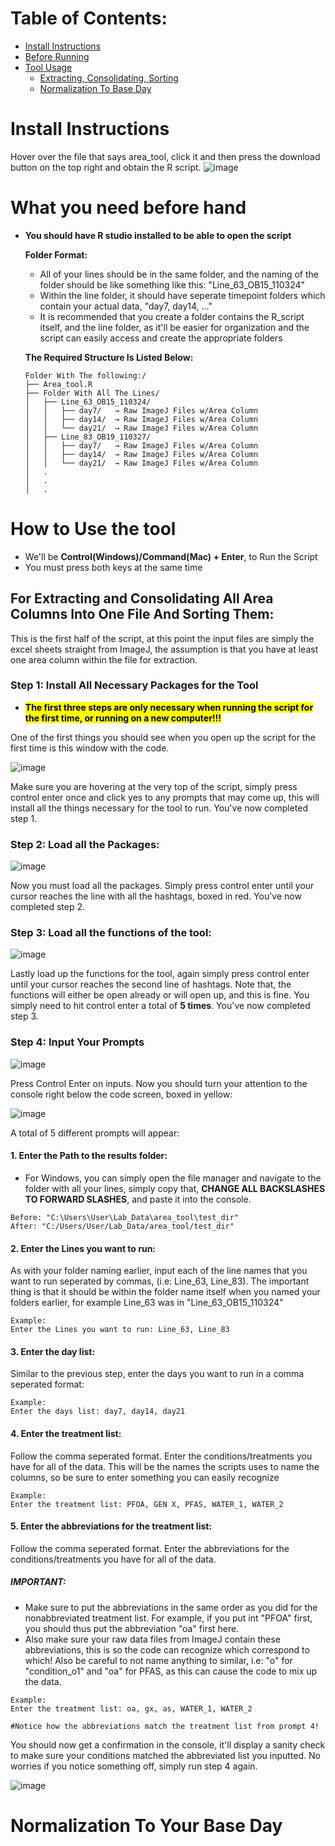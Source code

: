 # Table of Contents:
- [Install Instructions](#Install-Instructions)
- [Before Running](#What-you-need-before-Hand)
- [Tool Usage](#How-to-Use-the-Tool)
  - [Extracting, Consolidating, Sorting](#For-Extracting-and-Consolidating-All-Area-Columns-Into-One-File-And-Sorting-Them)
  - [Normalization To Base Day](#Normalization-To-Your-Base-Day)

# Install Instructions

Hover over the file that says area_tool, click it and then press the download button on the top right and obtain the R script.
![image](https://github.com/user-attachments/assets/99122386-de17-4474-b4e8-7072299664e1)

# What you need before hand

- **You should have R studio installed to be able to open the script**

  **Folder Format:**
   - All of your lines should be in the same folder, and the naming of the folder should be like something like this: "Line_63_OB15_110324"
   - Within the line folder, it should have seperate timepoint folders which contain your actual data, "day7, day14, ..."
   - It is recommended that you create a folder contains the R_script itself, and the line folder, as it'll be easier for organization and the script can easily access and create the appropriate folders

  **The Required Structure Is Listed Below:**
  ```
  Folder With The following:/
  ├── Area_tool.R
  ├── Folder With All The Lines/  
  │   ├── Line_63_OB15_110324/
  │   │   ├── day7/   → Raw ImageJ Files w/Area Column  
  │   │   ├── day14/  → Raw ImageJ Files w/Area Column 
  │   │   └── day21/  → Raw ImageJ Files w/Area Column  
  │   ├── Line_83_OB19_110327/  
  │   │   ├── day7/   → Raw ImageJ Files w/Area Column 
  │   │   ├── day14/  → Raw ImageJ Files w/Area Column 
  │   │   └── day21/  → Raw ImageJ Files w/Area Column 
  │   .
  │   .
  │   .
  ```


# How to Use the tool

- We'll be **Control(Windows)/Command(Mac) + Enter**, to Run the Script
- You must press both keys at the same time

## For Extracting and Consolidating All Area Columns Into One File And Sorting Them:

This is the first half of the script, at this point the input files are simply the excel sheets straight from ImageJ, the assumption is that you have at least one area column within the file for extraction.

### Step 1: Install All Necessary Packages for the Tool

- <mark>**The first three steps are only necessary when running the script for the first time, or running on a new computer!!!**</mark>

One of the first things you should see when you open up the script for the first time is this window with the code.

![image](https://github.com/user-attachments/assets/fdbbdd6d-de65-451b-b9b3-a32dc7f4b858)

Make sure you are hovering at the very top of the script, simply press control enter once and click yes to any prompts that may come up, this will install all the things necessary for the tool to run. You've now completed step 1.

### Step 2: Load all the Packages:

![image](https://github.com/user-attachments/assets/cfa38151-f763-49a7-9fb0-cbb98627794e)

Now you must load all the packages. Simply press control enter until your cursor reaches the line with all the hashtags, boxed in red. You've now completed step 2.

### Step 3: Load all the functions of the tool:

![image](https://github.com/user-attachments/assets/24b8b89b-f0ce-494f-8608-c9a0c48ea3e8)

Lastly load up the functions for the tool, again simply press control enter until your cursor reaches the second line of hashtags. Note that, the functions will either be open already or will open up, and this is fine. You simply need to hit control enter a total of **5 times**. You've now completed step 3.

### Step 4: Input Your Prompts

![image](https://github.com/user-attachments/assets/af145ba7-0811-4737-99b9-a71338394264)

Press Control Enter on inputs. Now you should turn your attention to the console right below the code screen, boxed in yellow:

![image](https://github.com/user-attachments/assets/1160db8c-0de2-41e5-9125-ca663d47dfd7)

A total of 5 different prompts will appear:

#### **1. Enter the Path to the results folder:**


- For Windows, you can simply open the file manager and navigate to the folder with all your lines, simply copy that, **CHANGE ALL BACKSLASHES TO FORWARD SLASHES**, and paste it into the console.
```
Before: "C:\Users\User\Lab_Data\area_tool\test_dir"
After: "C:/Users/User/Lab_Data/area_tool/test_dir"
```

#### **2. Enter the Lines you want to run:**

As with your folder naming earlier, input each of the line names that you want to run seperated by commas, (i.e: Line_63, Line_83). The important thing is that it should be within the folder name itself when you named your folders earlier, for example Line_63 was in 
"Line_63_OB15_110324"

```
Example:
Enter the Lines you want to run: Line_63, Line_83
```

#### **3. Enter the day list:**

Similar to the previous step, enter the days you want to run in a comma seperated format:

```
Example:
Enter the days list: day7, day14, day21
```

#### **4. Enter the treatment list:**

Follow the comma seperated format. Enter the conditions/treatments you have for all of the data. This will be the names the scripts uses to name the columns, so be sure to enter something you can easily recognize

```
Example:
Enter the treatment list: PFOA, GEN X, PFAS, WATER_1, WATER_2
```

#### **5. Enter the abbreviations for the treatment list:**

Follow the comma seperated format. Enter the abbreviations for the conditions/treatments you have for all of the data. 
##### **IMPORTANT:** 
- Make sure to put the abbreviations in the same order as you did for the nonabbreviated treatment list. For example, if you put int "PFOA" first, you should thus put the abbreviation "oa" first here. 
- Also make sure your raw data files from ImageJ contain these abbreviations, this is so the code can recognize which correspond to which! Also be careful to not name anything to similar, i.e: "o" for "condition_o1" and "oa" for PFAS, as this can cause the code to mix up the data.

```
Example:
Enter the treatment list: oa, gx, as, WATER_1, WATER_2

#Notice how the abbreviations match the treatment list from prompt 4!
```

You should now get a confirmation in the console, it'll display a sanity check to make sure your conditions matched the abbreviated list you inputted. No worries if you notice something off, simply run step 4 again.

![image](https://github.com/user-attachments/assets/5b1091f3-39b5-4dae-8e52-f48e51da98de)

# Normalization To Your Base Day



